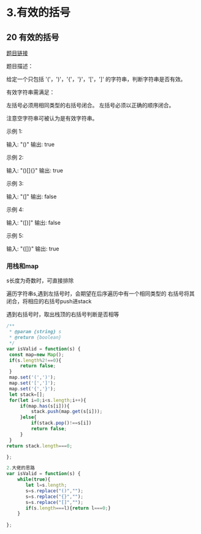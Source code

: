 # 3.有效的括号

## 20 有效的括号
[题目链接](https://leetcode.cn/problems/valid-parentheses/)

题目描述：

给定一个只包括 '('，')'，'{'，'}'，'['，']' 的字符串，判断字符串是否有效。
 
 有效字符串需满足：
 
 
 左括号必须用相同类型的右括号闭合。
 左括号必须以正确的顺序闭合。
 
 
 注意空字符串可被认为是有效字符串。
 
 示例 1:
 
 输入: "()"
 输出: true
 
 
 示例 2:
 
 输入: "()[]{}"
 输出: true
 
 
 示例 3:
 
 输入: "(]"
 输出: false
 
 
 示例 4:
 
 输入: "([)]"
 输出: false
 
 
 示例 5:
 
 输入: "{[]}"
 输出: true
 
### 用栈和map
s长度为奇数时，可直接排除

遍历字符串s,遇到左括号时，会期望在后序遍历中有一个相同类型的
右括号将其闭合，将相应的右括号push进stack

遇到右括号时，取出栈顶的右括号判断是否相等
```js
/**
 * @param {string} s
 * @return {boolean}
 */
var isValid = function(s) {
 const map=new Map();
 if(s.length%2!==0){
     return false;
 }
 map.set('(',')');
 map.set('[',']');
 map.set('{','}');
 let stack=[];
 for(let i=0;i<s.length;i++){
     if(map.has(s[i])){
         stack.push(map.get(s[i]));
     }else{
         if(stack.pop()!==s[i])
         return false;
     }
 }
return stack.length===0;

};
```

```js
2.大佬的思路
var isValid = function(s) {
    while(true){
       let l=s.length;
       s=s.replace("()","");
       s=s.replace("{}","");
       s=s.replace("[]","");
       if(s.length===l){return l===0;}
    }
 
};
```